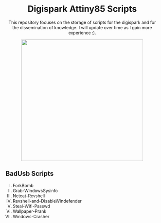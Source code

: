 <h1 align="center">Digispark Attiny85 Scripts</h1>

<p align="center">This repository focuses on the storage of scripts for the digispark and for the dissemination of knowledge. I will update over time as I gain more experience :).</p>

<p align="center">
	<img width="400" height="400" src="https://github.com/EndlssNightmare/Digispark-scripts/assets/110058202/7cf31e71-e6ac-4a74-ac69-3762e93ea66f">
</p>

<body>
  <h2> BadUsb Scripts </h2>
<ol type="I">
<li>ForkBomb</li>
<li>Grab-WindowsSysinfo</li>
<li>Netcat-Revshell</li>
<li>Revshell-and-DisableWindefender</li>
<li>Steal-Wifi-Passwd</li>
<li>Wallpaper-Prank</li>
<li>Windows-Crasher</li>
</ol>



</body>
</html>
